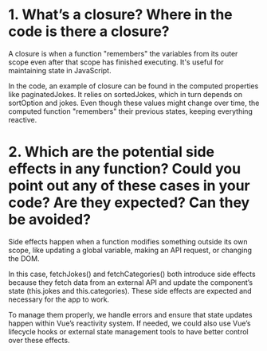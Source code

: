 # 1. What’s a closure? Where in the code is there a closure?

A closure is when a function "remembers" the variables from its outer scope even after that scope has finished executing. It's useful for maintaining state in JavaScript.


In the code, an example of closure can be found in the computed properties like paginatedJokes. It relies on sortedJokes, which in turn depends on sortOption and jokes. Even though these values might change over time, the computed function "remembers" their previous states, keeping everything reactive.

# 2. Which are the potential side effects in any function? Could you point out any of these cases in your code? Are they expected? Can they be avoided?

Side effects happen when a function modifies something outside its own scope, like updating a global variable, making an API request, or changing the DOM.

In this case, fetchJokes() and fetchCategories() both introduce side effects because they fetch data from an external API and update the component’s state (this.jokes and this.categories). These side effects are expected and necessary for the app to work.

To manage them properly, we handle errors and ensure that state updates happen within Vue’s reactivity system. If needed, we could also use Vue’s lifecycle hooks or external state management tools to have better control over these effects.

